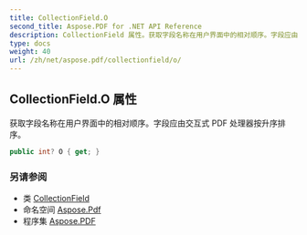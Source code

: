 ```yaml
---
title: CollectionField.O
second_title: Aspose.PDF for .NET API Reference
description: CollectionField 属性。获取字段名称在用户界面中的相对顺序。字段应由交互式 PDF 处理器按升序排序
type: docs
weight: 40
url: /zh/net/aspose.pdf/collectionfield/o/
---
```

## CollectionField.O 属性

获取字段名称在用户界面中的相对顺序。字段应由交互式 PDF 处理器按升序排序。

```csharp
public int? O { get; }
```

### 另请参阅

* 类 [CollectionField](../)
* 命名空间 [Aspose.Pdf](../../../aspose.pdf/)
* 程序集 [Aspose.PDF](../../../)
